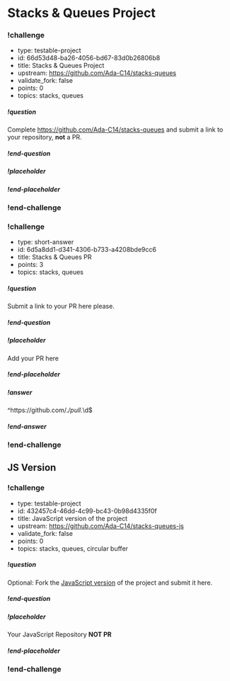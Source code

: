 # Stacks & Queues Project

<!-- >>>>>>>>>>>>>>>>>>>>>> BEGIN CHALLENGE >>>>>>>>>>>>>>>>>>>>>> -->
<!-- Replace everything in square brackets [] and remove brackets  -->

### !challenge

* type: testable-project
* id: 66d53d48-ba26-4056-bd67-83d0b26806b8
* title: Stacks & Queues Project
* upstream: https://github.com/Ada-C14/stacks-queues
* validate_fork: false
* points: 0
* topics: stacks, queues

##### !question

Complete https://github.com/Ada-C14/stacks-queues and submit a link to your repository, **not** a PR.

##### !end-question

##### !placeholder


##### !end-placeholder

<!-- other optional sections -->
<!-- !hint - !end-hint (markdown, users can see after a failed attempt) -->
<!-- !rubric - !end-rubric (markdown, instructors can see while scoring a checkpoint) -->
<!-- !explanation - !end-explanation (markdown, students can see after answering correctly) -->

### !end-challenge

<!-- ======================= END CHALLENGE ======================= -->

<!-- >>>>>>>>>>>>>>>>>>>>>> BEGIN CHALLENGE >>>>>>>>>>>>>>>>>>>>>> -->
<!-- Replace everything in square brackets [] and remove brackets  -->

### !challenge

* type: short-answer
* id: 6d5a8dd1-d341-4306-b733-a4208bde9cc6
* title: Stacks & Queues PR
* points: 3
* topics: stacks, queues

##### !question

Submit a link to your PR here please.

##### !end-question

##### !placeholder

Add your PR here

##### !end-placeholder

##### !answer

^https:\/\/github.com\/.*\/pull.*\d$

##### !end-answer

<!-- other optional sections -->
<!-- !hint - !end-hint (markdown, users can see after a failed attempt) -->
<!-- !rubric - !end-rubric (markdown, instructors can see while scoring a checkpoint) -->
<!-- !explanation - !end-explanation (markdown, students can see after answering correctly) -->

### !end-challenge

<!-- ======================= END CHALLENGE ======================= -->

## JS Version

<!-- >>>>>>>>>>>>>>>>>>>>>> BEGIN CHALLENGE >>>>>>>>>>>>>>>>>>>>>> -->
<!-- Replace everything in square brackets [] and remove brackets  -->

### !challenge

* type: testable-project
* id: 432457c4-46dd-4c99-bc43-0b98d4335f0f
* title: JavaScript version of the project
* upstream: https://github.com/Ada-C14/stacks-queues-js
* validate_fork: false
* points: 0
* topics: stacks, queues, circular buffer

##### !question

Optional:  Fork the [JavaScript version](https://github.com/Ada-C13/stacks-queues-js) of the project and submit it here.  

##### !end-question

##### !placeholder

Your JavaScript Repository **NOT PR**

##### !end-placeholder

<!-- other optional sections -->
<!-- !hint - !end-hint (markdown, users can see after a failed attempt) -->
<!-- !rubric - !end-rubric (markdown, instructors can see while scoring a checkpoint) -->
<!-- !explanation - !end-explanation (markdown, students can see after answering correctly) -->

### !end-challenge

<!-- ======================= END CHALLENGE ======================= -->

